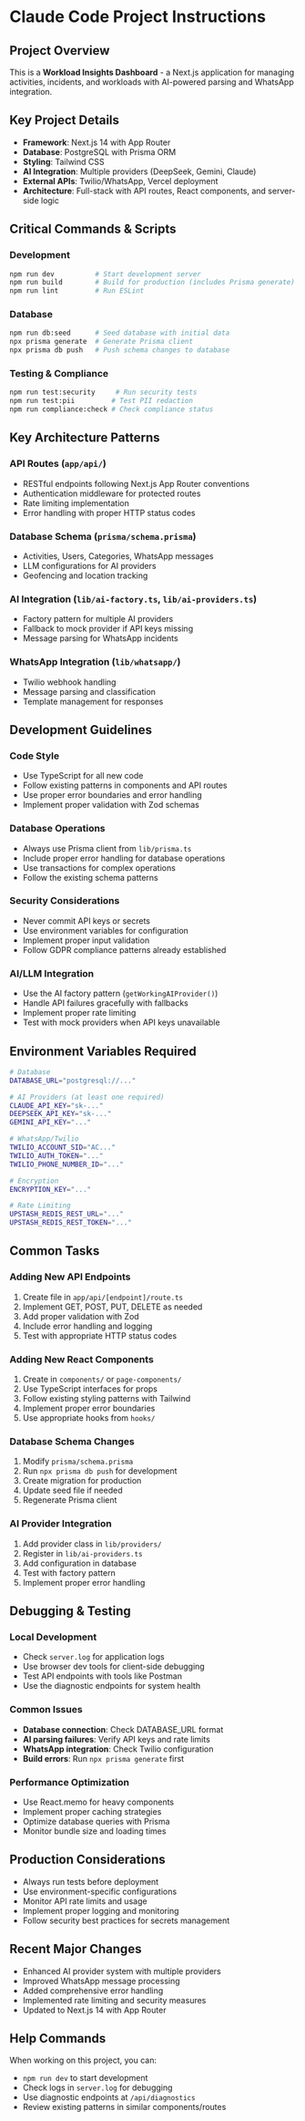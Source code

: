 # Claude Code Project Instructions

## Project Overview
This is a **Workload Insights Dashboard** - a Next.js application for managing activities, incidents, and workloads with AI-powered parsing and WhatsApp integration.

## Key Project Details
- **Framework**: Next.js 14 with App Router
- **Database**: PostgreSQL with Prisma ORM
- **Styling**: Tailwind CSS
- **AI Integration**: Multiple providers (DeepSeek, Gemini, Claude)
- **External APIs**: Twilio/WhatsApp, Vercel deployment
- **Architecture**: Full-stack with API routes, React components, and server-side logic

## Critical Commands & Scripts

### Development
```bash
npm run dev          # Start development server
npm run build        # Build for production (includes Prisma generate)
npm run lint         # Run ESLint
```

### Database
```bash
npm run db:seed      # Seed database with initial data
npx prisma generate  # Generate Prisma client
npx prisma db push   # Push schema changes to database
```

### Testing & Compliance
```bash
npm run test:security     # Run security tests
npm run test:pii         # Test PII redaction
npm run compliance:check # Check compliance status
```

## Key Architecture Patterns

### API Routes (`app/api/`)
- RESTful endpoints following Next.js App Router conventions
- Authentication middleware for protected routes
- Rate limiting implementation
- Error handling with proper HTTP status codes

### Database Schema (`prisma/schema.prisma`)
- Activities, Users, Categories, WhatsApp messages
- LLM configurations for AI providers
- Geofencing and location tracking

### AI Integration (`lib/ai-factory.ts`, `lib/ai-providers.ts`)
- Factory pattern for multiple AI providers
- Fallback to mock provider if API keys missing
- Message parsing for WhatsApp incidents

### WhatsApp Integration (`lib/whatsapp/`)
- Twilio webhook handling
- Message parsing and classification
- Template management for responses

## Development Guidelines

### Code Style
- Use TypeScript for all new code
- Follow existing patterns in components and API routes
- Use proper error boundaries and error handling
- Implement proper validation with Zod schemas

### Database Operations
- Always use Prisma client from `lib/prisma.ts`
- Include proper error handling for database operations
- Use transactions for complex operations
- Follow the existing schema patterns

### Security Considerations
- Never commit API keys or secrets
- Use environment variables for configuration
- Implement proper input validation
- Follow GDPR compliance patterns already established

### AI/LLM Integration
- Use the AI factory pattern (`getWorkingAIProvider()`)
- Handle API failures gracefully with fallbacks
- Implement proper rate limiting
- Test with mock providers when API keys unavailable

## Environment Variables Required
```bash
# Database
DATABASE_URL="postgresql://..."

# AI Providers (at least one required)
CLAUDE_API_KEY="sk-..."
DEEPSEEK_API_KEY="sk-..."
GEMINI_API_KEY="..."

# WhatsApp/Twilio
TWILIO_ACCOUNT_SID="AC..."
TWILIO_AUTH_TOKEN="..."
TWILIO_PHONE_NUMBER_ID="..."

# Encryption
ENCRYPTION_KEY="..."

# Rate Limiting
UPSTASH_REDIS_REST_URL="..."
UPSTASH_REDIS_REST_TOKEN="..."
```

## Common Tasks

### Adding New API Endpoints
1. Create file in `app/api/[endpoint]/route.ts`
2. Implement GET, POST, PUT, DELETE as needed
3. Add proper validation with Zod
4. Include error handling and logging
5. Test with appropriate HTTP status codes

### Adding New React Components
1. Create in `components/` or `page-components/`
2. Use TypeScript interfaces for props
3. Follow existing styling patterns with Tailwind
4. Implement proper error boundaries
5. Use appropriate hooks from `hooks/`

### Database Schema Changes
1. Modify `prisma/schema.prisma`
2. Run `npx prisma db push` for development
3. Create migration for production
4. Update seed file if needed
5. Regenerate Prisma client

### AI Provider Integration
1. Add provider class in `lib/providers/`
2. Register in `lib/ai-providers.ts`
3. Add configuration in database
4. Test with factory pattern
5. Implement proper error handling

## Debugging & Testing

### Local Development
- Check `server.log` for application logs
- Use browser dev tools for client-side debugging
- Test API endpoints with tools like Postman
- Use the diagnostic endpoints for system health

### Common Issues
- **Database connection**: Check DATABASE_URL format
- **AI parsing failures**: Verify API keys and rate limits  
- **WhatsApp integration**: Check Twilio configuration
- **Build errors**: Run `npx prisma generate` first

### Performance Optimization
- Use React.memo for heavy components
- Implement proper caching strategies
- Optimize database queries with Prisma
- Monitor bundle size and loading times

## Production Considerations
- Always run tests before deployment
- Use environment-specific configurations
- Monitor API rate limits and usage
- Implement proper logging and monitoring
- Follow security best practices for secrets management

## Recent Major Changes
- Enhanced AI provider system with multiple providers
- Improved WhatsApp message processing
- Added comprehensive error handling
- Implemented rate limiting and security measures
- Updated to Next.js 14 with App Router

## Help Commands
When working on this project, you can:
- `npm run dev` to start development
- Check logs in `server.log` for debugging
- Use diagnostic endpoints at `/api/diagnostics`
- Review existing patterns in similar components/routes